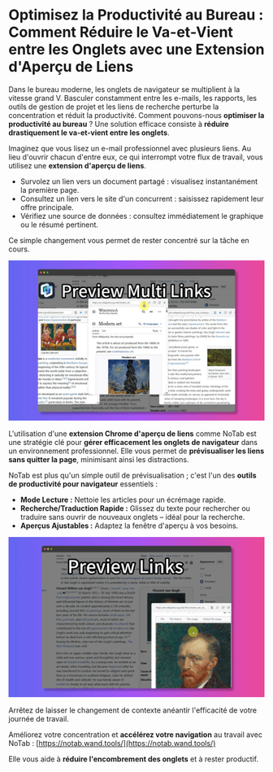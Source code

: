 # Optimisez la Productivité au Bureau : Comment Réduire le Va-et-Vient entre les Onglets avec une Extension d'Aperçu de Liens

Dans le bureau moderne, les onglets de navigateur se multiplient à la vitesse grand V. Basculer constamment entre les e-mails, les rapports, les outils de gestion de projet et les liens de recherche perturbe la concentration et réduit la productivité. Comment pouvons-nous **optimiser la productivité au bureau** ? Une solution efficace consiste à **réduire drastiquement le va-et-vient entre les onglets**.

Imaginez que vous lisez un e-mail professionnel avec plusieurs liens. Au lieu d'ouvrir chacun d'entre eux, ce qui interrompt votre flux de travail, vous utilisez une **extension d'aperçu de liens**.
*   Survolez un lien vers un document partagé : visualisez instantanément la première page.
*   Consultez un lien vers le site d'un concurrent : saisissez rapidement leur offre principale.
*   Vérifiez une source de données : consultez immédiatement le graphique ou le résumé pertinent.

Ce simple changement vous permet de rester concentré sur la tâche en cours.

![Productivité au bureau avec aperçu de liens](../images/notab1.png)

L'utilisation d'une **extension Chrome d'aperçu de liens** comme NoTab est une stratégie clé pour **gérer efficacement les onglets de navigateur** dans un environnement professionnel. Elle vous permet de **prévisualiser les liens sans quitter la page**, minimisant ainsi les distractions.

NoTab est plus qu'un simple outil de prévisualisation ; c'est l'un des **outils de productivité pour navigateur** essentiels :
*   **Mode Lecture :** Nettoie les articles pour un écrémage rapide.
*   **Recherche/Traduction Rapide :** Glissez du texte pour rechercher ou traduire sans ouvrir de nouveaux onglets – idéal pour la recherche.
*   **Aperçus Ajustables :** Adaptez la fenêtre d'aperçu à vos besoins.

![Fonction de recherche rapide de NoTab](../images/notab2.png)

Arrêtez de laisser le changement de contexte anéantir l'efficacité de votre journée de travail.

Améliorez votre concentration et **accélérez votre navigation** au travail avec NoTab : [https://notab.wand.tools/](https://notab.wand.tools/)

Elle vous aide à **réduire l'encombrement des onglets** et à rester productif.